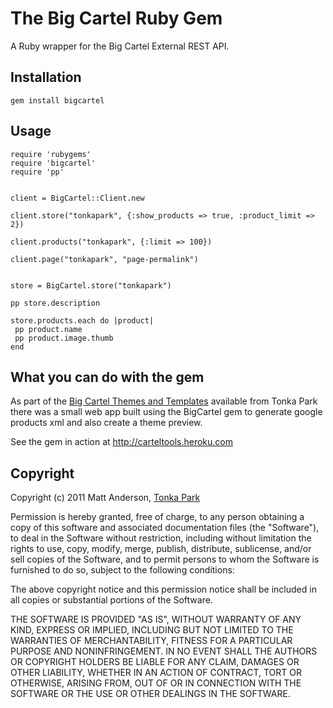 The Big Cartel Ruby Gem
====================
A Ruby wrapper for the Big Cartel External REST API.

Installation
------------
    gem install bigcartel
    
Usage
------
    require 'rubygems'
    require 'bigcartel'
    require 'pp'


    client = BigCartel::Client.new
    
    client.store("tonkapark", {:show_products => true, :product_limit => 2})
    
    client.products("tonkapark", {:limit => 100})
    
    client.page("tonkapark", "page-permalink")
    
    
    store = BigCartel.store("tonkapark")     

    pp store.description
    
    store.products.each do |product|
     pp product.name
     pp product.image.thumb
    end
    
    
    
    

What you can do with the gem
---------

As part of the [Big Cartel Themes and Templates](http://themes.tonkapark.com) available from Tonka Park there was a small web app built using the BigCartel gem to generate google products xml and also create a theme preview.

See the gem in action at http://carteltools.heroku.com

Copyright
---------
Copyright (c) 2011 Matt Anderson, [Tonka Park](http://tonkapark.com)

Permission is hereby granted, free of charge, to any person obtaining a copy of this software and associated documentation files (the "Software"), to deal in the Software without restriction, including without limitation the rights to use, copy, modify, merge, publish, distribute, sublicense, and/or sell copies of the Software, and to permit persons to whom the Software is furnished to do so, subject to the following conditions:

The above copyright notice and this permission notice shall be included in all copies or substantial portions of the Software.

THE SOFTWARE IS PROVIDED "AS IS", WITHOUT WARRANTY OF ANY KIND, EXPRESS OR IMPLIED, INCLUDING BUT NOT LIMITED TO THE WARRANTIES OF MERCHANTABILITY, FITNESS FOR A PARTICULAR PURPOSE AND NONINFRINGEMENT. IN NO EVENT SHALL THE AUTHORS OR COPYRIGHT HOLDERS BE LIABLE FOR ANY CLAIM, DAMAGES OR OTHER LIABILITY, WHETHER IN AN ACTION OF CONTRACT, TORT OR OTHERWISE, ARISING FROM, OUT OF OR IN CONNECTION WITH THE SOFTWARE OR THE USE OR OTHER DEALINGS IN THE SOFTWARE.